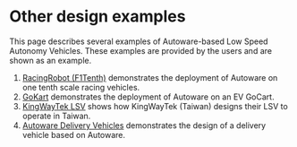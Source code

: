 # Other design examples

This page describes several examples of Autoware-based Low Speed Autonomy Vehicles. These examples are provided by the users and are shown as an example.

1. [RacingRobot (F1Tenth)](F1Tenth/index.md) demonstrates the deployment of Autoware on one tenth scale racing vehicles.
2. [GoKart](GoKart/Reference%20Design%20for%20Go-Kart%20with%20Autoware.md) demonstrates the deployment of Autoware on an EV GoCart.
3. [KingWayTek LSV](KWT_LSV/Kingway_LSV_introduction_ENG_0729AWF_v1.pdf) shows how KingWayTek (Taiwan) designs their LSV to operate in Taiwan. 
4. [Autoware Delivery Vehicles](Delivery/index.md) demonstrates the design of a delivery vehicle based on Autoware.
